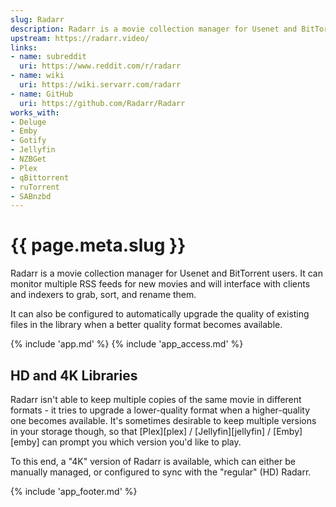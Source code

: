 ```yaml
---
slug: Radarr
description: Radarr is a movie collection manager for Usenet and BitTorrent users. It can monitor multiple RSS feeds for new movies and will interface with clients and indexers to grab, sort, and rename them
upstream: https://radarr.video/
links:
- name: subreddit
  uri: https://www.reddit.com/r/radarr
- name: wiki
  uri: https://wiki.servarr.com/radarr
- name: GitHub
  uri: https://github.com/Radarr/Radarr
works_with:
- Deluge
- Emby
- Gotify
- Jellyfin
- NZBGet
- Plex
- qBittorrent
- ruTorrent
- SABnzbd
---
```


# {{ page.meta.slug }}

Radarr is a movie collection manager for Usenet and BitTorrent users. It can monitor multiple RSS feeds for new movies and will interface with clients and indexers to grab, sort, and rename them.

It can also be configured to automatically upgrade the quality of existing files in the library when a better quality format becomes available.

{% include 'app.md' %}
{% include 'app_access.md' %}

## HD and 4K Libraries

Radarr isn't able to keep multiple copies of the same movie in different formats - it tries to upgrade a lower-quality format when a higher-quality one becomes available. It's sometimes desirable to keep multiple versions in your storage though, so that [Plex][plex] / [Jellyfin][jellyfin] / [Emby][emby] can prompt you which version you'd like to play.

To this end, a "4K" version of Radarr is available, which can either be manually managed, or configured to sync with the "regular" (HD) Radarr.

{% include 'app_footer.md' %}